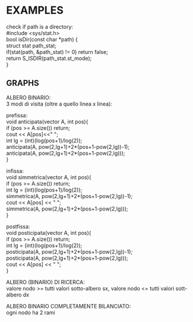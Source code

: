 # EXAMPLES

check if path is a directory:  
#include <sys/stat.h>  
bool isDir(const char *path) {  
	struct stat path_stat;  
	if(stat(path, &path_stat) != 0) return false;  
	return S_ISDIR(path_stat.st_mode);  
}  


## GRAPHS
  
ALBERO BINARIO:  
3 modi di visita (oltre a quello linea x linea):  
  
prefissa:  
void anticipata(vector <int> A, int pos){  
if (pos >= A.size()) return;  
cout << A[pos]<<" ";  
int lg = (int)(log(pos+1)/log(2));  
anticipata(A, pow(2,lg+1)+2*(pos+1-pow(2,lg))-1);  
anticipata(A, pow(2,lg+1)+2*(pos+1-pow(2,lg)));  
}  
  
infissa:  
void simmetrica(vector <int> A, int pos){  
if (pos >= A.size()) return;  
int lg = (int)(log(pos+1)/log(2));  
simmetrica(A, pow(2,lg+1)+2*(pos+1-pow(2,lg))-1);  
cout << A[pos] << " ";  
simmetrica(A, pow(2,lg+1)+2*(pos+1-pow(2,lg)));  
}  
  
postfissa:  
void posticipata(vector <int> A, int pos){  
if (pos >= A.size()) return;  
int lg = (int)(log(pos+1)/log(2));  
posticipata(A, pow(2,lg+1)+2*(pos+1-pow(2,lg))-1);  
posticipata(A, pow(2,lg+1)+2*(pos+1-pow(2,lg)));  
cout << A[pos] << " ";  
}  
  
  
  
ALBERO (BINARIO) DI RICERCA:  
valore nodo >= tutti valori sotto-albero sx, valore nodo <= tutti valori sott-albero dx  
  
ALBERO BINARIO COMPLETAMENTE BILANCIATO:  
ogni nodo ha 2 rami  
